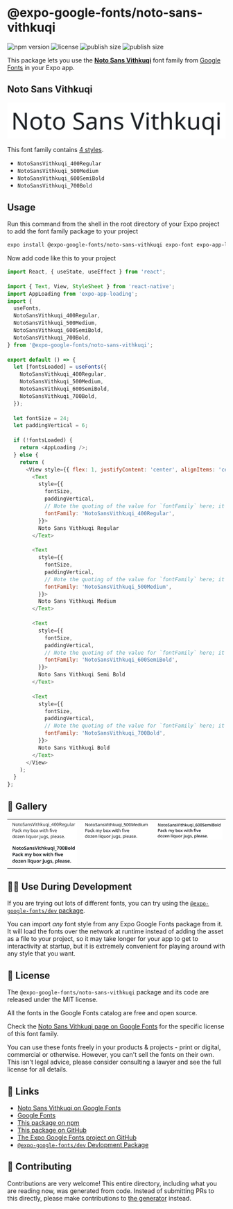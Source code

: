 # @expo-google-fonts/noto-sans-vithkuqi

![npm version](https://flat.badgen.net/npm/v/@expo-google-fonts/noto-sans-vithkuqi)
![license](https://flat.badgen.net/github/license/expo/google-fonts)
![publish size](https://flat.badgen.net/packagephobia/install/@expo-google-fonts/noto-sans-vithkuqi)
![publish size](https://flat.badgen.net/packagephobia/publish/@expo-google-fonts/noto-sans-vithkuqi)

This package lets you use the [**Noto Sans Vithkuqi**](https://fonts.google.com/specimen/Noto+Sans+Vithkuqi) font family from [Google Fonts](https://fonts.google.com/) in your Expo app.

## Noto Sans Vithkuqi

![Noto Sans Vithkuqi](./font-family.png)

This font family contains [4 styles](#-gallery).

- `NotoSansVithkuqi_400Regular`
- `NotoSansVithkuqi_500Medium`
- `NotoSansVithkuqi_600SemiBold`
- `NotoSansVithkuqi_700Bold`

## Usage

Run this command from the shell in the root directory of your Expo project to add the font family package to your project
```sh
expo install @expo-google-fonts/noto-sans-vithkuqi expo-font expo-app-loading
```

Now add code like this to your project
```js
import React, { useState, useEffect } from 'react';

import { Text, View, StyleSheet } from 'react-native';
import AppLoading from 'expo-app-loading';
import {
  useFonts,
  NotoSansVithkuqi_400Regular,
  NotoSansVithkuqi_500Medium,
  NotoSansVithkuqi_600SemiBold,
  NotoSansVithkuqi_700Bold,
} from '@expo-google-fonts/noto-sans-vithkuqi';

export default () => {
  let [fontsLoaded] = useFonts({
    NotoSansVithkuqi_400Regular,
    NotoSansVithkuqi_500Medium,
    NotoSansVithkuqi_600SemiBold,
    NotoSansVithkuqi_700Bold,
  });

  let fontSize = 24;
  let paddingVertical = 6;

  if (!fontsLoaded) {
    return <AppLoading />;
  } else {
    return (
      <View style={{ flex: 1, justifyContent: 'center', alignItems: 'center' }}>
        <Text
          style={{
            fontSize,
            paddingVertical,
            // Note the quoting of the value for `fontFamily` here; it expects a string!
            fontFamily: 'NotoSansVithkuqi_400Regular',
          }}>
          Noto Sans Vithkuqi Regular
        </Text>

        <Text
          style={{
            fontSize,
            paddingVertical,
            // Note the quoting of the value for `fontFamily` here; it expects a string!
            fontFamily: 'NotoSansVithkuqi_500Medium',
          }}>
          Noto Sans Vithkuqi Medium
        </Text>

        <Text
          style={{
            fontSize,
            paddingVertical,
            // Note the quoting of the value for `fontFamily` here; it expects a string!
            fontFamily: 'NotoSansVithkuqi_600SemiBold',
          }}>
          Noto Sans Vithkuqi Semi Bold
        </Text>

        <Text
          style={{
            fontSize,
            paddingVertical,
            // Note the quoting of the value for `fontFamily` here; it expects a string!
            fontFamily: 'NotoSansVithkuqi_700Bold',
          }}>
          Noto Sans Vithkuqi Bold
        </Text>
      </View>
    );
  }
};

```

## 🔡 Gallery


||||
|-|-|-|
|![NotoSansVithkuqi_400Regular](./NotoSansVithkuqi_400Regular.ttf.png)|![NotoSansVithkuqi_500Medium](./NotoSansVithkuqi_500Medium.ttf.png)|![NotoSansVithkuqi_600SemiBold](./NotoSansVithkuqi_600SemiBold.ttf.png)||
|![NotoSansVithkuqi_700Bold](./NotoSansVithkuqi_700Bold.ttf.png)||||


## 👩‍💻 Use During Development

If you are trying out lots of different fonts, you can try using the [`@expo-google-fonts/dev` package](https://github.com/expo/google-fonts/tree/master/font-packages/dev#readme).

You can import *any* font style from any Expo Google Fonts package from it. It will load the fonts
over the network at runtime instead of adding the asset as a file to your project, so it may take longer
for your app to get to interactivity at startup, but it is extremely convenient
for playing around with any style that you want.

## 📖 License

The `@expo-google-fonts/noto-sans-vithkuqi` package and its code are released under the MIT license.

All the fonts in the Google Fonts catalog are free and open source.

Check the [Noto Sans Vithkuqi page on Google Fonts](https://fonts.google.com/specimen/Noto+Sans+Vithkuqi) for the specific license of this font family.

You can use these fonts freely in your products & projects - print or digital, commercial or otherwise. However, you can't sell the fonts on their own. This isn't legal advice, please consider consulting a lawyer and see the full license for all details.

## 🔗 Links

- [Noto Sans Vithkuqi on Google Fonts](https://fonts.google.com/specimen/Noto+Sans+Vithkuqi)
- [Google Fonts](https://fonts.google.com/)
- [This package on npm](https://www.npmjs.com/package/@expo-google-fonts/noto-sans-vithkuqi)
- [This package on GitHub](https://github.com/expo/google-fonts/tree/master/font-packages/noto-sans-vithkuqi)
- [The Expo Google Fonts project on GitHub](https://github.com/expo/google-fonts)
- [`@expo-google-fonts/dev` Devlopment Package](https://github.com/expo/google-fonts/tree/master/font-packages/dev)

## 🤝 Contributing

Contributions are very welcome! This entire directory, including what you are reading now, was generated from code. Instead of submitting PRs to this directly, please make contributions to [the generator](https://github.com/expo/google-fonts/tree/master/packages/generator) instead.
